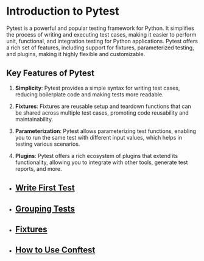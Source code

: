 # Introduction to Pytest

Pytest is a powerful and popular testing framework for Python. It simplifies the process of writing and executing test cases, making it easier to perform unit, functional, and integration testing for Python applications. Pytest offers a rich set of features, including support for fixtures, parameterized testing, and plugins, making it highly flexible and customizable.

## Key Features of Pytest

1. **Simplicity**: Pytest provides a simple syntax for writing test cases, reducing boilerplate code and making tests more readable.

2. **Fixtures**: Fixtures are reusable setup and teardown functions that can be shared across multiple test cases, promoting code reusability and maintainability.

3. **Parameterization**: Pytest allows parameterizing test functions, enabling you to run the same test with different input values, which helps in testing various scenarios.

4. **Plugins**: Pytest offers a rich ecosystem of plugins that extend its functionality, allowing you to integrate with other tools, generate test reports, and more.

- ## [Write First Test](docs/pytest/write_first_test.md)
- ## [Grouping Tests](docs/pytest/grouping_tests.md)
- ## [Fixtures](docs/pytest/fixtures.md)
- ## [How to Use Conftest](docs/pytest/how_to_use_conftest.md)